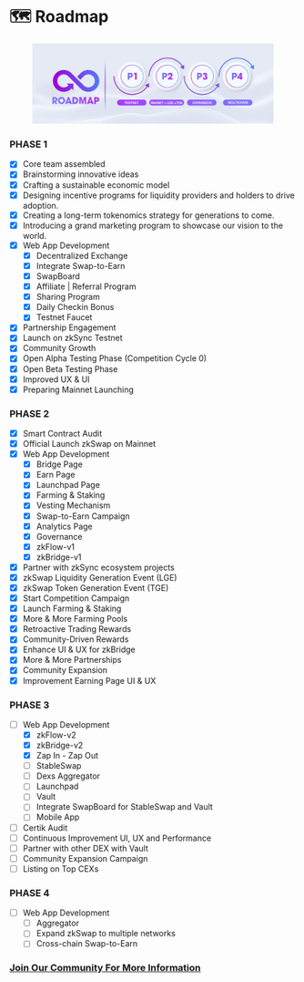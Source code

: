 # 🗺 Roadmap

<figure><img src=".gitbook/assets/roadmap.jpg" alt=""><figcaption></figcaption></figure>

### **PHASE 1**

* [x] Core team assembled
* [x] Brainstorming innovative ideas&#x20;
* [x] Crafting a sustainable economic model&#x20;
* [x] Designing incentive programs for liquidity providers and holders to drive adoption.&#x20;
* [x] Creating a long-term tokenomics strategy for generations to come.&#x20;
* [x] Introducing a grand marketing program to showcase our vision to the world.
* [x] Web App Development
  * [x] Decentralized Exchange
  * [x] Integrate Swap-to-Earn
  * [x] SwapBoard
  * [x] Affiliate | Referral Program
  * [x] Sharing Program
  * [x] Daily Checkin Bonus
  * [x] Testnet Faucet
* [x] Partnership Engagement
* [x] Launch on zkSync Testnet
* [x] Community Growth
* [x] Open Alpha Testing Phase (Competition Cycle 0)
* [x] Open Beta Testing Phase
* [x] Improved UX & UI
* [x] Preparing Mainnet Launching

### **PHASE 2**

* [x] Smart Contract Audit
* [x] Official Launch zkSwap on Mainnet
* [x] Web App Development
  * [x] Bridge Page
  * [x] Earn Page
  * [x] Launchpad Page
  * [x] Farming & Staking
  * [x] Vesting Mechanism
  * [x] Swap-to-Earn Campaign
  * [x] Analytics Page
  * [x] Governance
  * [x] zkFlow-v1
  * [x] zkBridge-v1
* [x] Partner with zkSync ecosystem projects
* [x] zkSwap Liquidity Generation Event (LGE)
* [x] zkSwap Token Generation Event (TGE)
* [x] Start Competition Campaign
* [x] Launch Farming & Staking&#x20;
* [x] More & More Farming Pools
* [x] Retroactive Trading Rewards&#x20;
* [x] Community-Driven Rewards&#x20;
* [x] Enhance UI & UX for zkBridge
* [x] More & More Partnerships
* [x] Community Expansion
* [x] Improvement Earning Page UI & UX

### **PHASE 3**

* [ ] Web App Development
  * [x] zkFlow-v2
  * [x] zkBridge-v2
  * [x] Zap In - Zap Out
  * [ ] StableSwap
  * [ ] Dexs Aggregator
  * [ ] Launchpad
  * [ ] Vault
  * [ ] Integrate SwapBoard for StableSwap and Vault
  * [ ] Mobile App&#x20;
* [ ] Certik Audit
* [ ] Continuous Improvement UI, UX and Performance
* [ ] Partner with other DEX with Vault
* [ ] Community Expansion Campaign
* [ ] Listing on Top CEXs

### **PHASE 4**

* [ ] Web App Development
  * [ ] Aggregator
  * [ ] Expand zkSwap to multiple networks
  * [ ] Cross-chain Swap-to-Earn

### [**Join Our Community For More Information**](official-links.md) 

